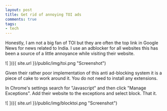 ```yaml
---
layout: post
title: Get rid of annoying TOI ads
comments: true
tags:
- tech
---
```


Honestly, I am not a big fan of TOI but they are often the top link in Google News for news related to India. I use an adblocker for all websites this has been a source of a little annoyance while visiting their website.

![ ]({{ site.url }}/public/img/toi.png  "Screenshot")

Given their rather poor implementation of this anti ad-blocking system it is a piece of cake to work around it. You do not need to install any extensions.

In Chrome's settings search for "Javascript" and then click "Manage Exceptions". Add their website to the exceptions and select block. That it.

![ ]({{ site.url }}/public/img/blocktoi.png  "Screenshot")



